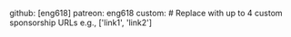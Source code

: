 github: [eng618]
patreon: eng618
custom: # Replace with up to 4 custom sponsorship URLs e.g., ['link1', 'link2']
